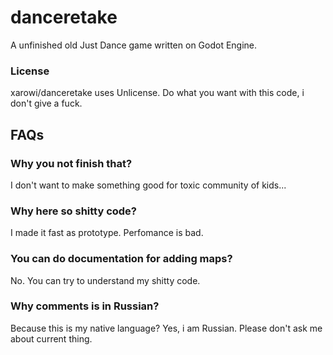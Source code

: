 # danceretake

A unfinished old Just Dance game written on Godot Engine.

### License

xarowi/danceretake uses Unlicense. Do what you want with this code, i don't give a fuck.

## FAQs

### Why you not finish that?

I don't want to make something good for toxic community of kids...

### Why here so shitty code?

I made it fast as prototype. Perfomance is bad.

### You can do documentation for adding maps?

No. You can try to understand my shitty code.

### Why comments is in Russian?

Because this is my native language? Yes, i am Russian. Please don't ask me about current thing.
